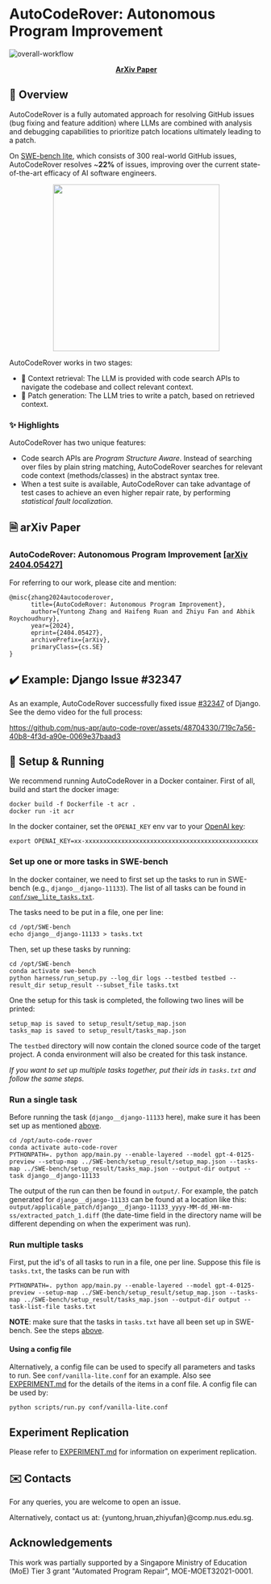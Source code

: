 # AutoCodeRover: Autonomous Program Improvement

![overall-workflow](https://github.com/nus-apr/auto-code-rover/assets/48704330/0b8da9ad-588c-4f7d-9c99-53f33d723d35)

<p align="center">
  <a href="https://arxiv.org/abs/2404.05427"><strong>ArXiv Paper</strong></a>
</p>

## 👋 Overview

AutoCodeRover is a fully automated approach for resolving GitHub issues (bug fixing and feature addition) where LLMs are combined with analysis and debugging capabilities to prioritize patch locations ultimately leading to a patch.

On [SWE-bench lite](https://www.swebench.com/lite.html), which consists of 300 real-world GitHub issues, AutoCodeRover resolves ~**22%** of issues, improving over the current state-of-the-art efficacy of AI software engineers.

<p align="center">
<img src=https://github.com/nus-apr/auto-code-rover/assets/48704330/28e26111-5f15-4ee4-acd1-fa6e2e6e0593 width=330/>
</p>

AutoCodeRover works in two stages:

- 🔎 Context retrieval: The LLM is provided with code search APIs to navigate the codebase and collect relevant context.
- 💊 Patch generation: The LLM tries to write a patch, based on retrieved context.

### ✨ Highlights

AutoCodeRover has two unique features:

- Code search APIs are *Program Structure Aware*. Instead of searching over files by plain string matching, AutoCodeRover searches for relevant code context (methods/classes) in the abstract syntax tree.
- When a test suite is available, AutoCodeRover can take advantage of test cases to achieve an even higher repair rate, by performing *statistical fault localization*.

## 🗎 arXiv Paper
### AutoCodeRover: Autonomous Program Improvement [[arXiv 2404.05427]](https://arxiv.org/abs/2404.05427)
For referring to our work, please cite and mention:
```
@misc{zhang2024autocoderover,
      title={AutoCodeRover: Autonomous Program Improvement},
      author={Yuntong Zhang and Haifeng Ruan and Zhiyu Fan and Abhik Roychoudhury},
      year={2024},
      eprint={2404.05427},
      archivePrefix={arXiv},
      primaryClass={cs.SE}
}
```

## ✔️ Example: Django Issue #32347

As an example, AutoCodeRover successfully fixed issue [#32347](https://code.djangoproject.com/ticket/32347) of Django. See the demo video for the full process:

https://github.com/nus-apr/auto-code-rover/assets/48704330/719c7a56-40b8-4f3d-a90e-0069e37baad3


## 🚀 Setup & Running

We recommend running AutoCodeRover in a Docker container.
First of all, build and start the docker image:

```
docker build -f Dockerfile -t acr .
docker run -it acr
```

In the docker container, set the `OPENAI_KEY` env var to your [OpenAI key](https://help.openai.com/en/articles/4936850-where-do-i-find-my-openai-api-key):

```
export OPENAI_KEY=xx-xxxxxxxxxxxxxxxxxxxxxxxxxxxxxxxxxxxxxxxxxxxxxxxx
```

### Set up one or more tasks in SWE-bench

In the docker container, we need to first set up the tasks to run in SWE-bench (e.g., `django__django-11133`). The list of all tasks can be found in [`conf/swe_lite_tasks.txt`](conf/swe_lite_tasks.txt).

The tasks need to be put in a file, one per line:

```
cd /opt/SWE-bench
echo django__django-11133 > tasks.txt
```

Then, set up these tasks by running:

```
cd /opt/SWE-bench
conda activate swe-bench
python harness/run_setup.py --log_dir logs --testbed testbed --result_dir setup_result --subset_file tasks.txt
```

One the setup for this task is completed, the following two lines will be printed:

```
setup_map is saved to setup_result/setup_map.json
tasks_map is saved to setup_result/tasks_map.json
```

The `testbed` directory will now contain the cloned source code of the target project.
A conda environment will also be created for this task instance.

_If you want to set up multiple tasks together, put their ids in `tasks.txt` and follow the same steps._

### Run a single task

Before running the task (`django__django-11133` here), make sure it has been set up as mentioned [above](#set-up-one-or-more-tasks-in-swe-bench).

```
cd /opt/auto-code-rover
conda activate auto-code-rover
PYTHONPATH=. python app/main.py --enable-layered --model gpt-4-0125-preview --setup-map ../SWE-bench/setup_result/setup_map.json --tasks-map ../SWE-bench/setup_result/tasks_map.json --output-dir output --task django__django-11133
```

The output of the run can then be found in `output/`. For example, the patch generated for `django__django-11133` can be found at a location like this: `output/applicable_patch/django__django-11133_yyyy-MM-dd_HH-mm-ss/extracted_patch_1.diff` (the date-time field in the directory name will be different depending on when the experiment was run).

### Run multiple tasks

First, put the id's of all tasks to run in a file, one per line. Suppose this file is `tasks.txt`, the tasks can be run with

```
PYTHONPATH=. python app/main.py --enable-layered --model gpt-4-0125-preview --setup-map ../SWE-bench/setup_result/setup_map.json --tasks-map ../SWE-bench/setup_result/tasks_map.json --output-dir output --task-list-file tasks.txt
```

**NOTE**: make sure that the tasks in `tasks.txt` have all been set up in SWE-bench. See the steps [above](#set-up-one-or-more-tasks-in-swe-bench).

#### Using a config file

Alternatively, a config file can be used to specify all parameters and tasks to run. See `conf/vanilla-lite.conf` for an example.
Also see [EXPERIMENT.md](EXPERIMENT.md) for the details of the items in a conf file.
A config file can be used by:

```
python scripts/run.py conf/vanilla-lite.conf
```

## Experiment Replication

Please refer to [EXPERIMENT.md](EXPERIMENT.md) for information on experiment replication.

## ✉️ Contacts

For any queries, you are welcome to open an issue.

Alternatively, contact us at: {yuntong,hruan,zhiyufan}@comp.nus.edu.sg.

## Acknowledgements

This work was partially supported by a Singapore Ministry of Education (MoE) Tier 3 grant "Automated Program Repair", MOE-MOET32021-0001.
